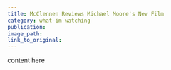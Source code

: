 ```yaml
---
title: McClennen Reviews Michael Moore's New Film
category: what-im-watching
publication:
image_path:
link_to_original:
---
```

content here
